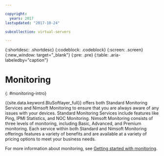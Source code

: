 ```yaml
---

copyright:
  years: 2017
lastupdated: "2017-10-24"

subcollection: virtual-servers

---
```


{:shortdesc: .shortdesc}
{:codeblock: .codeblock}
{:screen: .screen}
{:new_window: target="_blank"}
{:pre: .pre}
{:table: .aria-labeledby="caption"}

# Monitoring
{: #monitoring-intro}

{{site.data.keyword.BluSoftlayer_full}} offers both Standard Monitoring Services and Nimsoft Monitoring to ensure that you are always aware of any issues with your devices. Standard Monitoring Services include features like Ping, IPMI Statistics, and NOC Monitoring. Nimsoft Monitoring consists of three levels of monitoring, including Basic, Advanced, and Premium monitoring. Each service within both Standard and Nimsoft Monitoring offerings features a variety of benefits and are available at a variety of pricing options to meet your business needs.

For more information about monitoring, see [Getting started with monitoring](/docs/infrastructure/SLmonitoring?topic=slmonitoring-monitoring).
